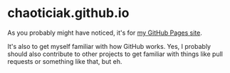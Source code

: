 # chaoticiak.github.io

As you probably might have noticed, it's for [my GitHub Pages site](https://chaoticiak.github.io).

It's also to get myself familiar with how GitHub works. Yes, I probably should also contribute to other projects to get familiar with things like pull requests or something like that, but eh.
